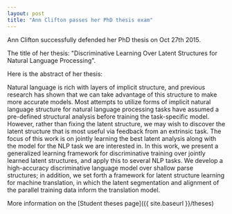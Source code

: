 ```yaml
---
layout: post
title: "Ann Clifton passes her PhD thesis exam"
---
```


Ann Clifton successfully defended her PhD thesis on Oct 27th 2015. 

The title of her thesis: "Discriminative Learning Over Latent Structures for Natural Language Processing".

Here is the abstract of her thesis:

Natural language is rich with layers of implicit structure, and
previous research has shown that we can take advantage of this
structure to make more accurate models. Most attempts to utilize
forms of implicit natural language structure for natural language
processing tasks have assumed a pre-defined structural analysis
before training the task-specific model. However, rather than fixing
the latent structure, we may wish to discover the latent structure
that is most useful via feedback from an extrinsic task. The focus
of this work is on jointly learning the best latent analysis along
with the model for the NLP task we are interested in.  In this work,
we present a generalized learning framework for discriminative
training over jointly learned latent structures, and apply this to
several NLP tasks. We develop a high-accuracy discriminative language
model over shallow parse structures; in addition, we set forth a
framework for latent structure learning for machine translation,
in which the latent segmentation and alignment of the parallel
training data inform the translation model.

More information on the [Student theses page]({{ site.baseurl }}/theses)
